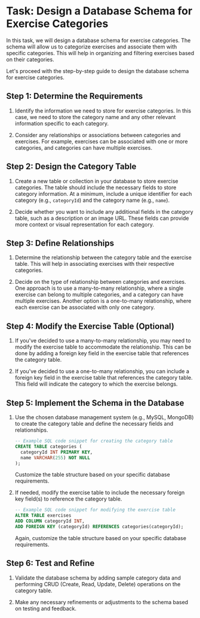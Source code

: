 # Task: Design a Database Schema for Exercise Categories

In this task, we will design a database schema for exercise categories. The schema will allow us to categorize exercises and associate them with specific categories. This will help in organizing and filtering exercises based on their categories.

Let's proceed with the step-by-step guide to design the database schema for exercise categories.

## Step 1: Determine the Requirements

1. Identify the information we need to store for exercise categories. In this case, we need to store the category name and any other relevant information specific to each category.

2. Consider any relationships or associations between categories and exercises. For example, exercises can be associated with one or more categories, and categories can have multiple exercises.

## Step 2: Design the Category Table

1. Create a new table or collection in your database to store exercise categories. The table should include the necessary fields to store category information. At a minimum, include a unique identifier for each category (e.g., `categoryId`) and the category name (e.g., `name`).

2. Decide whether you want to include any additional fields in the category table, such as a description or an image URL. These fields can provide more context or visual representation for each category.

## Step 3: Define Relationships

1. Determine the relationship between the category table and the exercise table. This will help in associating exercises with their respective categories.

2. Decide on the type of relationship between categories and exercises. One approach is to use a many-to-many relationship, where a single exercise can belong to multiple categories, and a category can have multiple exercises. Another option is a one-to-many relationship, where each exercise can be associated with only one category.

## Step 4: Modify the Exercise Table (Optional)

1. If you've decided to use a many-to-many relationship, you may need to modify the exercise table to accommodate the relationship. This can be done by adding a foreign key field in the exercise table that references the category table.

2. If you've decided to use a one-to-many relationship, you can include a foreign key field in the exercise table that references the category table. This field will indicate the category to which the exercise belongs.

## Step 5: Implement the Schema in the Database

1. Use the chosen database management system (e.g., MySQL, MongoDB) to create the category table and define the necessary fields and relationships.

   ```sql
   -- Example SQL code snippet for creating the category table
   CREATE TABLE categories (
     categoryId INT PRIMARY KEY,
     name VARCHAR(255) NOT NULL
   );
   ```

   Customize the table structure based on your specific database requirements.

2. If needed, modify the exercise table to include the necessary foreign key field(s) to reference the category table.

   ```sql
   -- Example SQL code snippet for modifying the exercise table
   ALTER TABLE exercises
   ADD COLUMN categoryId INT,
   ADD FOREIGN KEY (categoryId) REFERENCES categories(categoryId);
   ```

   Again, customize the table structure based on your specific database requirements.

## Step 6: Test and Refine

1. Validate the database schema by adding sample category data and performing CRUD (Create, Read, Update, Delete) operations on the category table.

2. Make any necessary refinements or adjustments to the schema based on testing and feedback.
